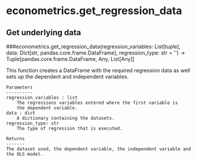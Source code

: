 # econometrics.get_regression_data

## Get underlying data 
###econometrics.get_regression_data(regression_variables: List[tuple], data: Dict[str, pandas.core.frame.DataFrame], regression_type: str = '') -> Tuple[pandas.core.frame.DataFrame, Any, List[Any]]

This function creates a DataFrame with the required regression data as
    well sets up the dependent and independent variables.

    Parameters
    ----------
    regression_variables : list
        The regressions variables entered where the first variable is
        the dependent variable.
    data : dict
        A dictionary containing the datasets.
    regression_type: str
        The type of regression that is executed.

    Returns
    -------
    The dataset used, the dependent variable, the independent variable and
    the OLS model.
